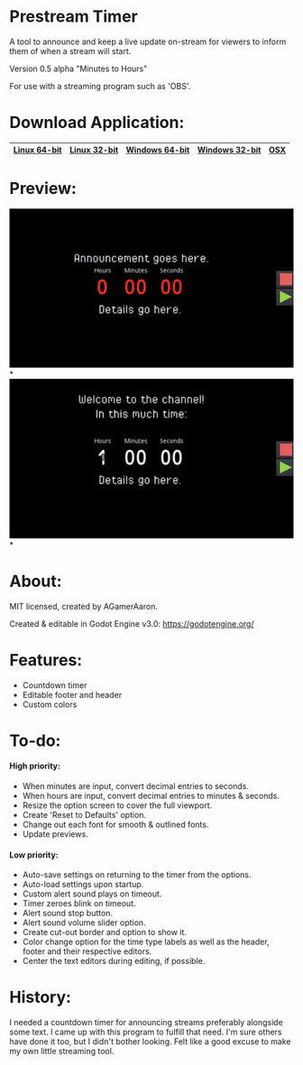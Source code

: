 # Prestream Timer
A tool to announce and keep a live update on-stream for viewers to inform them of when a stream will start.

Version 0.5 alpha "Minutes to Hours"

For use with a streaming program such as 'OBS'.

# Download Application:
|[Linux 64-bit](https://github.com/agameraaron/prestream-timer/releases/download/v0.5a/prestream_timer_0_5a_linux64.7z)|[Linux 32-bit](https://github.com/agameraaron/prestream-timer/releases/download/v0.5a/prestream_timer_0_5a_linux32.7z)|[Windows 64-bit](https://github.com/agameraaron/prestream-timer/releases/download/v0.5a/prestream_timer_0_5a_windows64.zip)|[Windows 32-bit](https://github.com/agameraaron/prestream-timer/releases/download/v0.5a/prestream_timer_0_5a_windows32.zip)|[OSX](https://github.com/agameraaron/prestream-timer/releases/download/v0.5a/prestream_timer_0_5a_osx.zip)|
|:---:|:---:|:---:|:---:|:---:|

# Preview:

![alt text](https://raw.githubusercontent.com/agameraaron/prestream-timer/master/demo1.gif)*
![alt text](https://raw.githubusercontent.com/agameraaron/prestream-timer/master/demo2.gif)*

# About:
MIT licensed, created by AGamerAaron.

Created & editable in Godot Engine v3.0: https://godotengine.org/

# Features:
- Countdown timer
- Editable footer and header
- Custom colors

# To-do:

#### High priority:
- When minutes are input, convert decimal entries to seconds.
- When hours are input, convert decimal entries to minutes & seconds.
- Resize the option screen to cover the full viewport.
- Create 'Reset to Defaults' option.
- Change out each font for smooth & outlined fonts.
- Update previews.

#### Low priority:
- Auto-save settings on returning to the timer from the options.
- Auto-load settings upon startup.
- Custom alert sound plays on timeout.
- Timer zeroes blink on timeout.
- Alert sound stop button.
- Alert sound volume slider option.
- Create cut-out border and option to show it.
- Color change option for the time type labels as well as the header, footer and their respective editors.
- Center the text editors during editing, if possible.

# History:
I needed a countdown timer for announcing streams preferably alongside some text. I came up with this program to fulfill that need. I'm sure others have done it too, but I didn't bother looking. Felt like a good excuse to make my own little streaming tool.

